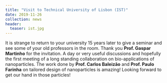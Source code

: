 ```yaml
---
title: "Visit to Technical University of Lisbon (IST)"
date: 2019-11-26
collection: news
header:
  teaser: ist.jpg
---
```


It is strange to return to your university 15 years later to give a seminar and see some of your old professors in the room. Thank you **Prof. Gaspar Martinho** for the invitation. A day or very useful discussions and hopefully the first meeting of a long standing collaboration on bio-applications of nanoparticles. The work done by **Prof. Carlos Baleizão** and **Prof. Paulo Farinha** on tailored design of nanoparticles is amazing! Looking forward to get our hand in those particles!

